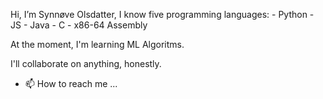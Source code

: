 Hi, I’m Synnøve Olsdatter, I know five programming languages:
    - Python
    - JS
    - Java
    - C
    - x86-64 Assembly

At the moment, I'm learning ML Algoritms.

I'll collaborate on anything, honestly.

- 📫 How to reach me ...

<!---
synnoveolsdatter/synnoveolsdatter is a ✨ special ✨ repository because its `README.md` (this file) appears on your GitHub profile.
You can click the Preview link to take a look at your changes.
--->
